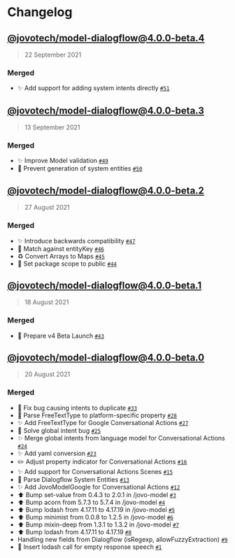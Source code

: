 # Changelog

## [@jovotech/model-dialogflow@4.0.0-beta.4](https://github.com/jovotech/jovo-model/compare/@jovotech/model-dialogflow@4.0.0-beta.3...@jovotech/model-dialogflow@4.0.0-beta.4)

> 22 September 2021

### Merged

- ✨ Add support for adding system intents directly [`#51`](https://github.com/jovotech/jovo-model/pull/51)

## [@jovotech/model-dialogflow@4.0.0-beta.3](https://github.com/jovotech/jovo-model/compare/@jovotech/model-dialogflow@4.0.0-beta.2...@jovotech/model-dialogflow@4.0.0-beta.3)

> 13 September 2021

### Merged

- ✨ Improve Model validation [`#49`](https://github.com/jovotech/jovo-model/pull/49)
- 🐛 Prevent generation of system entities [`#50`](https://github.com/jovotech/jovo-model/pull/50)

## [@jovotech/model-dialogflow@4.0.0-beta.2](https://github.com/jovotech/jovo-model/compare/@jovotech/model-dialogflow@4.0.0-beta.1...@jovotech/model-dialogflow@4.0.0-beta.2)

> 27 August 2021

### Merged

- ✨ Introduce backwards compatibility [`#47`](https://github.com/jovotech/jovo-model/pull/47)
- 🐛 Match against entityKey [`#46`](https://github.com/jovotech/jovo-model/pull/46)
- ♻️ Convert Arrays to Maps [`#45`](https://github.com/jovotech/jovo-model/pull/45)
- 🐛 Set package scope to public [`#44`](https://github.com/jovotech/jovo-model/pull/44)

## [@jovotech/model-dialogflow@4.0.0-beta.1](https://github.com/jovotech/jovo-model/compare/@jovotech/model-dialogflow@4.0.0-beta.0...@jovotech/model-dialogflow@4.0.0-beta.1)

> 18 August 2021

### Merged

- 🚀 Prepare v4 Beta Launch [`#43`](https://github.com/jovotech/jovo-model/pull/43)

## [@jovotech/model-dialogflow@4.0.0-beta.0]()

> 20 August 2021

### Merged

- 🐛 Fix bug causing intents to duplicate [`#33`](https://github.com/jovotech/jovo-model/pull/33)
- 🐛 Parse FreeTextType to platform-specific property [`#28`](https://github.com/jovotech/jovo-model/pull/28)
- ✨ Add FreeTextType for Google Conversational Actions [`#27`](https://github.com/jovotech/jovo-model/pull/27)
- 🐛 Solve global intent bug [`#25`](https://github.com/jovotech/jovo-model/pull/25)
- ✨ Merge global intents from language model for Conversational Actions [`#24`](https://github.com/jovotech/jovo-model/pull/24)
- ✨ Add yaml conversion [`#23`](https://github.com/jovotech/jovo-model/pull/23)
- ✏️ Adjust property indicator for Conversational Actions [`#16`](https://github.com/jovotech/jovo-model/pull/16)
- ✨ Add support for Conversational Actions Scenes [`#15`](https://github.com/jovotech/jovo-model/pull/15)
- 🐛 Parse Dialogflow System Entities [`#13`](https://github.com/jovotech/jovo-model/pull/13)
- ✨ Add JovoModelGoogle for Conversational Actions [`#12`](https://github.com/jovotech/jovo-model/pull/12)
- ⬆️ Bump set-value from 0.4.3 to 2.0.1 in /jovo-model [`#3`](https://github.com/jovotech/jovo-model/pull/3)
- ⬆️ Bump acorn from 5.7.3 to 5.7.4 in /jovo-model [`#4`](https://github.com/jovotech/jovo-model/pull/4)
- ⬆️ Bump lodash from 4.17.11 to 4.17.19 in /jovo-model [`#5`](https://github.com/jovotech/jovo-model/pull/5)
- ⬆️ Bump minimist from 0.0.8 to 1.2.5 in /jovo-model [`#6`](https://github.com/jovotech/jovo-model/pull/6)
- ⬆️ Bump mixin-deep from 1.3.1 to 1.3.2 in /jovo-model [`#7`](https://github.com/jovotech/jovo-model/pull/7)
- ⬆️ Bump lodash from 4.17.11 to 4.17.19 [`#8`](https://github.com/jovotech/jovo-model/pull/8)
- Handling new fields from Dialogflow (isRegexp, allowFuzzyExtraction) [`#9`](https://github.com/jovotech/jovo-model/pull/9)
- 🐛 Insert lodash call for empty response speech [`#1`](https://github.com/jovotech/jovo-model/pull/1)
